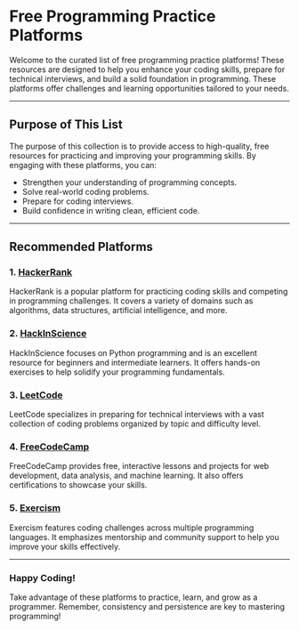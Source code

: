 # Free Programming Practice Platforms  

Welcome to the curated list of free programming practice platforms! These resources are designed to help you enhance your coding skills, prepare for technical interviews, and build a solid foundation in programming. These platforms offer challenges and learning opportunities tailored to your needs.  

---

## Purpose of This List  
The purpose of this collection is to provide access to high-quality, free resources for practicing and improving your programming skills. By engaging with these platforms, you can:  
- Strengthen your understanding of programming concepts.  
- Solve real-world coding problems.  
- Prepare for coding interviews.  
- Build confidence in writing clean, efficient code.  

---

## Recommended Platforms  

### 1. [HackerRank](https://www.hackerrank.com/)  
HackerRank is a popular platform for practicing coding skills and competing in programming challenges. It covers a variety of domains such as algorithms, data structures, artificial intelligence, and more.  

### 2. [HackInScience](https://www.hackinscience.org/)  
HackInScience focuses on Python programming and is an excellent resource for beginners and intermediate learners. It offers hands-on exercises to help solidify your programming fundamentals.  

### 3. [LeetCode](https://leetcode.com/)  
LeetCode specializes in preparing for technical interviews with a vast collection of coding problems organized by topic and difficulty level.  

### 4. [FreeCodeCamp](https://www.freecodecamp.org/)  
FreeCodeCamp provides free, interactive lessons and projects for web development, data analysis, and machine learning. It also offers certifications to showcase your skills.  

### 5. [Exercism](https://exercism.io/)  
Exercism features coding challenges across multiple programming languages. It emphasizes mentorship and community support to help you improve your skills effectively.  

---

### Happy Coding!  
Take advantage of these platforms to practice, learn, and grow as a programmer. Remember, consistency and persistence are key to mastering programming!  
